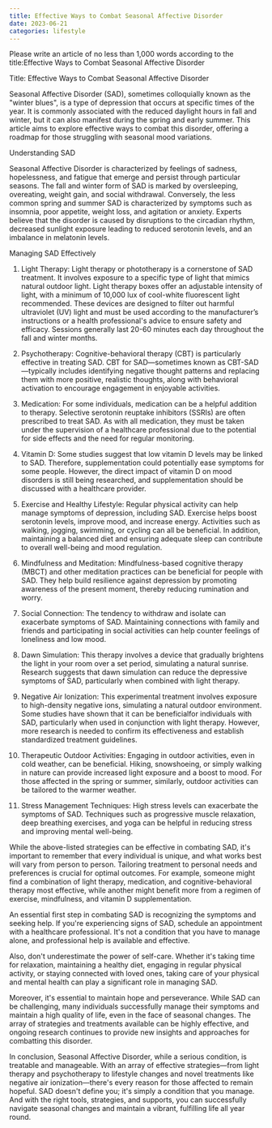 ```yaml
---
title: Effective Ways to Combat Seasonal Affective Disorder
date: 2023-06-21
categories: lifestyle
---
```


Please write an article of no less than 1,000 words according to the title:Effective Ways to Combat Seasonal Affective Disorder

Title: Effective Ways to Combat Seasonal Affective Disorder

Seasonal Affective Disorder (SAD), sometimes colloquially known as the "winter blues", is a type of depression that occurs at specific times of the year. It is commonly associated with the reduced daylight hours in fall and winter, but it can also manifest during the spring and early summer. This article aims to explore effective ways to combat this disorder, offering a roadmap for those struggling with seasonal mood variations.

Understanding SAD

Seasonal Affective Disorder is characterized by feelings of sadness, hopelessness, and fatigue that emerge and persist through particular seasons. The fall and winter form of SAD is marked by oversleeping, overeating, weight gain, and social withdrawal. Conversely, the less common spring and summer SAD is characterized by symptoms such as insomnia, poor appetite, weight loss, and agitation or anxiety. Experts believe that the disorder is caused by disruptions to the circadian rhythm, decreased sunlight exposure leading to reduced serotonin levels, and an imbalance in melatonin levels.

Managing SAD Effectively

1. Light Therapy: Light therapy or phototherapy is a cornerstone of SAD treatment. It involves exposure to a specific type of light that mimics natural outdoor light. Light therapy boxes offer an adjustable intensity of light, with a minimum of 10,000 lux of cool-white fluorescent light recommended. These devices are designed to filter out harmful ultraviolet (UV) light and must be used according to the manufacturer’s instructions or a health professional's advice to ensure safety and efficacy. Sessions generally last 20-60 minutes each day throughout the fall and winter months.

2. Psychotherapy: Cognitive-behavioral therapy (CBT) is particularly effective in treating SAD. CBT for SAD—sometimes known as CBT-SAD—typically includes identifying negative thought patterns and replacing them with more positive, realistic thoughts, along with behavioral activation to encourage engagement in enjoyable activities.

3. Medication: For some individuals, medication can be a helpful addition to therapy. Selective serotonin reuptake inhibitors (SSRIs) are often prescribed to treat SAD. As with all medication, they must be taken under the supervision of a healthcare professional due to the potential for side effects and the need for regular monitoring.

4. Vitamin D: Some studies suggest that low vitamin D levels may be linked to SAD. Therefore, supplementation could potentially ease symptoms for some people. However, the direct impact of vitamin D on mood disorders is still being researched, and supplementation should be discussed with a healthcare provider.

5. Exercise and Healthy Lifestyle: Regular physical activity can help manage symptoms of depression, including SAD. Exercise helps boost serotonin levels, improve mood, and increase energy. Activities such as walking, jogging, swimming, or cycling can all be beneficial. In addition, maintaining a balanced diet and ensuring adequate sleep can contribute to overall well-being and mood regulation.

6. Mindfulness and Meditation: Mindfulness-based cognitive therapy (MBCT) and other meditation practices can be beneficial for people with SAD. They help build resilience against depression by promoting awareness of the present moment, thereby reducing rumination and worry.

7. Social Connection: The tendency to withdraw and isolate can exacerbate symptoms of SAD. Maintaining connections with family and friends and participating in social activities can help counter feelings of loneliness and low mood.

8. Dawn Simulation: This therapy involves a device that gradually brightens the light in your room over a set period, simulating a natural sunrise. Research suggests that dawn simulation can reduce the depressive symptoms of SAD, particularly when combined with light therapy.

9. Negative Air Ionization: This experimental treatment involves exposure to high-density negative ions, simulating a natural outdoor environment. Some studies have shown that it can be beneficialfor individuals with SAD, particularly when used in conjunction with light therapy. However, more research is needed to confirm its effectiveness and establish standardized treatment guidelines.

10. Therapeutic Outdoor Activities: Engaging in outdoor activities, even in cold weather, can be beneficial. Hiking, snowshoeing, or simply walking in nature can provide increased light exposure and a boost to mood. For those affected in the spring or summer, similarly, outdoor activities can be tailored to the warmer weather.

11. Stress Management Techniques: High stress levels can exacerbate the symptoms of SAD. Techniques such as progressive muscle relaxation, deep breathing exercises, and yoga can be helpful in reducing stress and improving mental well-being.

While the above-listed strategies can be effective in combating SAD, it's important to remember that every individual is unique, and what works best will vary from person to person. Tailoring treatment to personal needs and preferences is crucial for optimal outcomes. For example, someone might find a combination of light therapy, medication, and cognitive-behavioral therapy most effective, while another might benefit more from a regimen of exercise, mindfulness, and vitamin D supplementation.

An essential first step in combating SAD is recognizing the symptoms and seeking help. If you're experiencing signs of SAD, schedule an appointment with a healthcare professional. It's not a condition that you have to manage alone, and professional help is available and effective.

Also, don't underestimate the power of self-care. Whether it's taking time for relaxation, maintaining a healthy diet, engaging in regular physical activity, or staying connected with loved ones, taking care of your physical and mental health can play a significant role in managing SAD.

Moreover, it's essential to maintain hope and perseverance. While SAD can be challenging, many individuals successfully manage their symptoms and maintain a high quality of life, even in the face of seasonal changes. The array of strategies and treatments available can be highly effective, and ongoing research continues to provide new insights and approaches for combatting this disorder.

In conclusion, Seasonal Affective Disorder, while a serious condition, is treatable and manageable. With an array of effective strategies—from light therapy and psychotherapy to lifestyle changes and novel treatments like negative air ionization—there's every reason for those affected to remain hopeful. SAD doesn't define you; it's simply a condition that you manage. And with the right tools, strategies, and supports, you can successfully navigate seasonal changes and maintain a vibrant, fulfilling life all year round.